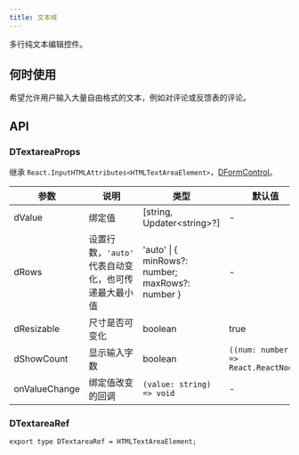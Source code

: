 ```yaml
---
title: 文本域
---
```


多行纯文本编辑控件。

## 何时使用

希望允许用户输入大量自由格式的文本，例如对评论或反馈表的评论。

## API

### DTextareaProps

继承 `React.InputHTMLAttributes<HTMLTextAreaElement>`，[DFormControl](/components/Form#DFormControl)。

<!-- prettier-ignore-start -->
| 参数 | 说明 | 类型 | 默认值 | 
| --- | --- | --- | --- | 
| dValue | 绑定值 | [string, Updater\<string\>?] | - |
| dRows | 设置行数，`'auto'` 代表自动变化，也可传递最大最小值   | 'auto' \| { minRows?: number; maxRows?: number } | - |
| dResizable | 尺寸是否可变化 | boolean | true |
| dShowCount | 显示输入字数 | boolean | `((num: number) => React.ReactNode)` | false |
| onValueChange | 绑定值改变的回调 | `(value: string) => void` | - |
<!-- prettier-ignore-end -->

### DTextareaRef

```tsx
export type DTextareaRef = HTMLTextAreaElement;
```
